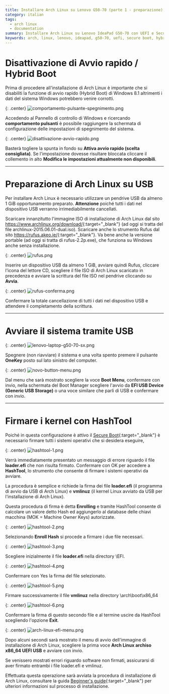 ```yaml
---
title: Installare Arch Linux su Lenovo G50-70 (parte 1 - preparazione)
category: italian
tags:
  - arch linux
  - documentation
summary: Installare Arch Linux su Lenovo IdeaPad G50-70 con UEFI e Secure Boot
keywords: arch, linux, lenovo, ideapad, g50-70, uefi, secure boot, hybrid, boot, hashtool
---
```


# Disattivazione di Avvio rapido / Hybrid Boot

Prima di procedere all'installazione di Arch Linux è importante che si disabiliti
la funzione di avvio rapido (Hybrid Boot) di Windows 8.1 altrimenti i dati del
sistema Windows potrebbero venire corrotti.

{: .center}
![comportamento-pulsante-spegnimento.png]

Accedendo al Pannello di controllo di Windows e ricercando **comportamento
pulsanti** è possibile raggiungere la schermata di configurazione delle
impostazioni di spegnimento del sistema.

{: .center}
![disattivazione-avvio-rapido.png]

Basterà togliere la spunta in fondo su **Attiva avvio rapido (scelta consigliata)**.
Se l'impostazione dovesse risultare bloccata cliccare il collemento in alto
**Modifica le impostazioni attualmente non disponibili**.

-----

# Preparazione di Arch Linux su USB

Per installare Arch Linux è necessario utilizzare un pendrive USB da almeno 1 GiB
opportunamento preparato. **Attenzione** poiché tutti i dati nel dispositivo USB
verranno irrimediabilmente cancellati.

Scaricare innanzitutto l'immagine ISO di installazione di Arch Linux dal sito
<https://www.archlinux.org/download/>{:target="_blank"} (ad oggi si tratta del
file archlinux-2015.06.01-dual.iso).
Scaricare anche lo strumento Rufus dal sito <https://rufus.akeo.ie/>{:target="_blank"}.
Va bene anche la versione portable (ad oggi si tratta di rufus-2.2p.exe), che
funziona su Windows anche senza installazione.

{: .center}
![rufus.png]

Inserire un dispositivo USB da almeno 1 GiB, avviare quindi Rufus, cliccare
l'icona del lettore CD, scegliere il file ISO di Arch Linux scaricato in
precedenza e avviare la scrittura del file ISO nel pendrive cliccando su **Avvia**.

{: .center}
![rufus-conferma.png]

Confermare la totale cancellazione di tutti i dati nel dispositivo USB e
attendere il completamento della scrittura.

-----

# Avviare il sistema tramite USB

{: .center}
![lenovo-laptop-g50-70-sx.png]

Spegnere (non riavviare) il sistema e una volta spento premere il pulsante
**OneKey** posto sul lato sinistro del computer.

{: .center}
![novo-button-menu.png]

Dal menu che sarà mostrato scegliere la voce **Boot Menu**, confermare con invio,
nella schermata del Boot Manager scegliere l'avvio da **EFI USB Device (Generic
USB Storage)** o una voce similare che parli di USB e confermare con invio.

-----

# Firmare i kernel con HashTool

Poiché in questa configurazione è attivo il [Secure Boot]{:target="_blank"} è
necessario firmare tutti i sistemi operativi che si desidera eseguire,

{: .center}
![hashtool-1.png]

Verrà immediatamente presentato un messaggio di errore riguardo il file
**loader.efi** che non risulta firmato. Confermare con OK per accedere a
**HashTool**, lo strumento che consente di firmare i sistemi operativi da avviare.

La procedura è semplice e richiede la firma dei file **loader.efi** (il programma
di avvio da USB di Arch Linux) e **vmlinuz** (il kernel Linux avviato da USB
per l'installazione di Arch Linux).

Questa procedura di firma è detta **Enrolling** e tramite HashTool consente di
calcolare un valore detto Hash ed aggiungerlo al database delle chiavi macchina
(MOK = Machine Owner Keys) autorizzate.

{: .center}
![hashtool-2.png]

Selezionando **Enroll Hash** si procede a firmare i due file necessari.

{: .center}
![hashtool-3.png]

Scegliere inizialmente il file **loader.efi** nella directory \EFI.

{: .center}
![hashtool-4.png]

Confermare con Yes la firma del file selezionato.

{: .center}
![hashtool-5.png]

Firmare successivamente il file **vmlinuz** nella directory \arch\boot\x86_64

{: .center}
![hashtool-6.png]

Confermare la firma di questo secondo file e al termine uscire da HashTool
scegliendo l'opzione **Exit**.

{: .center}
![arch-linux-efi-menu.png]

Dopo alcuni secondi sarà mostrato il menu di avvio dell'immagine di installazione
di Arch Linux, scegliere la prima voce **Arch Linux archiso x86_64 UEFI USB** e
avviare con invio.

Se venissero mostrati errori riguardo software non firmati, assicurarsi di
aver firmato entrambi i file loader.efi e vmlinuz.

Effettuata questa operazione sarà avviata la procedura di installazione di
Arch Linux, consultare la guida [Beginner's guide]{:target="_blank"} per
ulteriori informazioni sul processo di installazione.


[lenovo-ideapad-g50-70.jpg]: /resources/articles/2015-06/lenovo-ideapad-g50-70.jpg
[lenovo-ideapad-g50-70-thumb.png]: /resources/articles/2015-06/lenovo-ideapad-g50-70-thumb.png
[comportamento-pulsante-spegnimento.png]: /resources/articles/2015-06/comportamento-pulsante-spegnimento.png
[disattivazione-avvio-rapido.png]: /resources/articles/2015-06/disattivazione-avvio-rapido.png
[rufus.png]: /resources/articles/2015-06/rufus.png
[rufus-conferma.png]: /resources/articles/2015-06/rufus-conferma.png
[lenovo-laptop-g50-70-sx.png]: /resources/articles/2015-06/lenovo-laptop-g50-70-sx.png
[novo-button-menu.png]: /resources/articles/2015-06/novo-button-menu.png
[hashtool-1.png]: /resources/articles/2015-06/hashtool-1.png
[hashtool-2.png]: /resources/articles/2015-06/hashtool-2.png
[hashtool-3.png]: /resources/articles/2015-06/hashtool-3.png
[hashtool-4.png]: /resources/articles/2015-06/hashtool-4.png
[hashtool-5.png]: /resources/articles/2015-06/hashtool-5.png
[hashtool-6.png]: /resources/articles/2015-06/hashtool-6.png
[arch-linux-efi-menu.png]: /resources/articles/2015-06/arch-linux-efi-menu.png

[UEFI]: https://en.wikipedia.org/wiki/Unified_Extensible_Firmware_Interface
[Secure Boot]: https://msdn.microsoft.com/it-it/library/hh824987.aspx
[Beginner's guide]: https://wiki.archlinux.org/index.php/Beginners%27_guide
